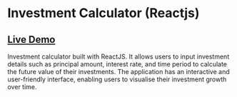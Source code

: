 # Investment Calculator (Reactjs)

## [Live Demo](https://investment-calc-neon.vercel.app/)

Investment calculator built with ReactJS. It allows users to input investment details such as principal amount, interest rate, and time period to calculate the future value of their investments. The application has an interactive and user-friendly interface, enabling users to visualise their investment growth over time.
